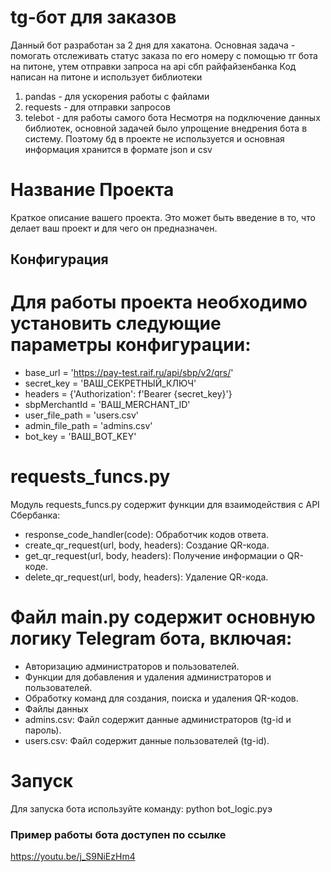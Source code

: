 # tg-бот для заказов
Данный бот разработан за 2 дня для хакатона.
Основная задача - помогать отслеживать статус заказа по его номеру с помощью тг бота на питоне, утем отправки запроса на api сбп райфайзенбанка
Код написан на питоне и использует библиотеки
1) pandas - для ускорения работы с файлами
2) requests - для отправки запросов
3) telebot - для работы самого бота
Несмотря на подключение данных библиотек, основной задачей было упрощение внедрения бота в систему. Поэтому бд в проекте не используется и основная информация хранится в формате json и csv

# Название Проекта

Краткое описание вашего проекта. Это может быть введение в то, что делает ваш проект и для чего он предназначен.

## Конфигурация

# Для работы проекта необходимо установить следующие параметры конфигурации:

- base_url = 'https://pay-test.raif.ru/api/sbp/v2/qrs/'
- secret_key = 'ВАШ_СЕКРЕТНЫЙ_КЛЮЧ'
- headers = {'Authorization': f'Bearer {secret_key}'}
- sbpMerchantId = 'ВАШ_MERCHANT_ID'
- user_file_path = 'users.csv'
- admin_file_path = 'admins.csv'
- bot_key = 'ВАШ_BOT_KEY'

# requests_funcs.py

Модуль requests_funcs.py содержит функции для взаимодействия с API Сбербанка:
- response_code_handler(code): Обработчик кодов ответа.
- create_qr_request(url, body, headers): Создание QR-кода.
- get_qr_request(url, body, headers): Получение информации о QR-коде.
- delete_qr_request(url, body, headers): Удаление QR-кода.

# Файл main.py содержит основную логику Telegram бота, включая:

- Авторизацию администраторов и пользователей.
- Функции для добавления и удаления администраторов и пользователей.
- Обработку команд для создания, поиска и удаления QR-кодов.
- Файлы данных
- admins.csv: Файл содержит данные администраторов (tg-id и пароль).
- users.csv: Файл содержит данные пользователей (tg-id).

# Запуск
Для запуска бота используйте команду: python bot_logic.pyэ

### Пример работы бота доступен по ссылке
https://youtu.be/j_S9NiEzHm4
